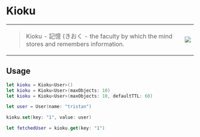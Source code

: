# Kioku

<table>
  <tr>
  <td>
      <blockquote>
        <p>
          Kioku - 記憶 (きおく - the faculty by which the mind stores and remembers information.
        </p>
    </td>
    <td>
      <img src="https://cdn.tristancamejo.com/icons/kioku.png" />
    </td>
  </tr>
</table>

## Usage

```swift
let kioku = Kioku<User>()
let kioku = Kioku<User>(maxObjects: 10)
let kioku = Kioku<User>(maxObjects: 10, defaultTTL: 60)

let user = User(name: "tristan")

kioku.set(key: "1", value: user)

let fetchedUser = kioku.get(key: "1")
```
